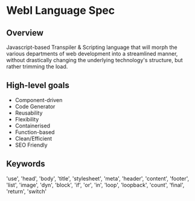 # Webl Language Spec

## Overview
Javascript-based Transpiler & Scripting language that will morph the various departments of web development into a streamlined manner, without drastically changing the underlying technology's structure, but rather trimming the load.

## High-level goals
* Component-driven
* Code Generator
* Reusability
* Flexibility
* Containerised
* Function-based
* Clean/Efficient
* SEO Friendly

## Keywords
'use', 'head', 'body', 'title', 'stylesheet', 'meta', 'header', 'content', 'footer', 'list', 'image', 'dyn', 'block', 'if', 'or', 'in', 'loop', 'loopback', 'count', 'final', 'return', 'switch'